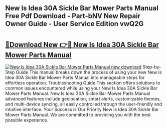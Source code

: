 ## New Is Idea 30A Sickle Bar Mower Parts Manual Free Pdf Download - Part-bNV New Repair Owner Guide - User Service Edition vwQ2G

# <h2><a href="http://bc48295.oget.top/?id=New+Is+Idea+30A+Sickle+Bar+Mower+Parts+Manual">🔗Download New 👉🔴 New Is Idea 30A Sickle Bar Mower Parts Manual</a></h2>

[![New Is Idea 30A Sickle Bar Mower Parts Manual new download](https://i.imgur.com/5g1atiW.png)](http://bc48295.oget.top/?id=New+Is+Idea+30A+Sickle+Bar+Mower+Parts+Manual)
Step-by-Step Guide This manual breaks down the process of using your new New Is Idea 30A Sickle Bar Mower Parts Manual into manageable steps for effortless operation. Troubleshooting Guide This section offers solutions to common issues encountered while using your New Is Idea 30A Sickle Bar Mower Parts Manual. New Is Idea 30A Sickle Bar Mower Parts Manual advanced features include geolocation, smart alerts, customizable themes, and multi-device syncing, all easily controlled through the user-friendly and intuitive interface. Your Success is Our Priority New Is Idea 30A Sickle Bar Mower Parts Manual. We are committed to providing you with the best possible experience.

